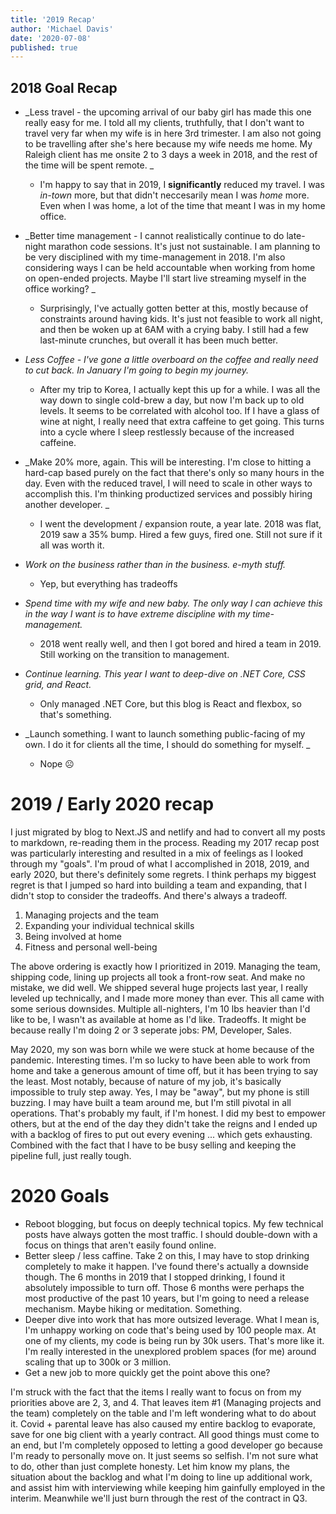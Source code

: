 ```yaml
---
title: '2019 Recap'
author: 'Michael Davis'
date: '2020-07-08'
published: true
---
```


## 2018 Goal Recap
- _Less travel - the upcoming arrival of our baby girl has made this one really easy for me. I told all my clients, truthfully, that I don't want to travel very far when my wife is in here 3rd trimester. I am also not going to be travelling after she's here because my wife needs me home. My Raleigh client has me onsite 2 to 3 days a week in 2018, and the rest of the time will be spent remote. _
     * I'm happy to say that in 2019, I **significantly** reduced my travel. I was _in-town_ more, but that didn't neccesarily mean I was _home_ more. Even when I was home, a lot of the time that meant I was in my home office. 

- _Better time management - I cannot realistically continue to do late-night marathon code sessions. It's just not sustainable. I am planning to be very disciplined with my time-management in 2018. I'm also considering ways I can be held accountable when working from home on open-ended projects. Maybe I'll start live streaming myself in the office working? _
    * Surprisingly, I've actually gotten better at this, mostly because of constraints around having kids. It's just not feasible to work all night, and then be woken up at 6AM with a crying baby. I still had a few last-minute crunches, but overall it has been much better.

- _Less Coffee - I've gone a little overboard on the coffee and really need to cut back. In January I'm going to begin my journey._
    * After my trip to Korea, I actually kept this up for a while. I was all the way down to single cold-brew a day, but now I'm back up to old levels. It seems to be correlated with alcohol too. If I have a glass of wine at night, I really need that extra caffeine to get going. This turns into a cycle where I sleep restlessly because of the increased caffeine. 

- _Make 20% more, again. This will be interesting. I'm close to hitting a hard-cap based purely on the fact that there's only so many hours in the day. Even with the reduced travel, I will need to scale in other ways to accomplish this. I'm thinking productized services and possibly hiring another developer. _
    * I went the development / expansion route, a year late. 2018 was flat, 2019 saw a 35% bump. Hired a few guys, fired one. Still not sure if it all was worth it.

- _Work on the business rather than in the business. e-myth stuff._
    * Yep, but everything has tradeoffs

- _Spend time with my wife and new baby. The only way I can achieve this in the way I want is to have extreme discipline with my time-management. ​_
    * 2018 went really well, and then I got bored and hired a team in 2019. Still working on the transition to management.

- _Continue learning. This year I want to deep-dive on .NET Core, CSS grid, and React._
    * Only managed .NET Core, but this blog is React and flexbox, so that's something.

- _Launch something. I want to launch something public-facing of my own. I do it for clients all the time, I should do something for myself. _
    * Nope ☹

# 2019 / Early 2020 recap
I just migrated by blog to Next.JS and netlify and had to convert all my posts to markdown, re-reading them in the process. Reading my 2017 recap post was particularly interesting and resulted in a mix of feelings as I looked through my "goals". I'm proud of what I accomplished in 2018, 2019, and early 2020, but there's definitely some regrets. I think perhaps my biggest regret is that I jumped so hard into building a team and expanding, that I didn't stop to consider the tradeoffs. And there's always a tradeoff. 

1. Managing projects and the team
2. Expanding your individual technical skills
3. Being involved at home
4. Fitness and personal well-being

The above ordering is exactly how I prioritized in 2019. Managing the team, shipping code, lining up projects all took a front-row seat. And make no mistake, we did well. We shipped several huge projects last year, I really leveled up technically, and I made more money than ever. This all came with some serious downsides. Multiple all-nighters, I'm 10 lbs heavier than I'd like to be, I wasn't as available at home as I'd like. Tradeoffs. It might be because really I'm doing 2 or 3 seperate jobs: PM, Developer, Sales. 

May 2020, my son was born while we were stuck at home because of the pandemic. Interesting times. I'm so lucky to have been able to work from home and take a generous amount of time off, but it has been trying to say the least. Most notably, because of nature of my job, it's basically impossible to truly step away. Yes, I may be "away", but my phone is still buzzing. I may have built a team around me, but I'm still pivotal in all operations. That's probably my fault, if I'm honest. I did my best to empower others, but at the end of the day they didn't take the reigns and I ended up with a backlog of fires to put out every evening ... which gets exhausting. Combined with the fact that I have to be busy selling and keeping the pipeline full, just really tough. 

# 2020 Goals
- Reboot blogging, but focus on deeply technical topics. My few technical posts have always gotten the most traffic. I should double-down with a focus on things that aren't easily found online.
- Better sleep / less caffine. Take 2 on this, I may have to stop drinking completely to make it happen. I've found there's actually a downside though. The 6 months in 2019 that I stopped drinking, I found it absolutely impossible to turn off. Those 6 months were perhaps the most productive of the past 10 years, but I'm going to need a release mechanism. Maybe hiking or meditation. Something.
- Deeper dive into work that has more outsized leverage. What I mean is, I'm unhappy working on code that's being used by 100 people max. At one of my clients, my code is being run by 30k users. That's more like it. I'm really interested in the unexplored problem spaces (for me) around scaling that up to 300k or 3 million. 
- Get a new job to more quickly get the point above this one? 

I'm struck with the fact that the items I really want to focus on from my priorities above are 2, 3, and 4. That leaves item #1 (Managing projects and the team) completely on the table and I'm left wondering what to do about it. Covid + parental leave has also caused my entire backlog to evaporate, save for one big client with a yearly contract. All good things must come to an end, but I'm completely opposed to letting a good developer go because I'm ready to personally move on. It just seems so selfish. I'm not sure what to do, other than just complete honesty. Let him know my plans, the situation about the backlog and what I'm doing to line up additional work, and assist him with interviewing while keeping him gainfully employed in the interim. Meanwhile we'll just burn through the rest of the contract in Q3.